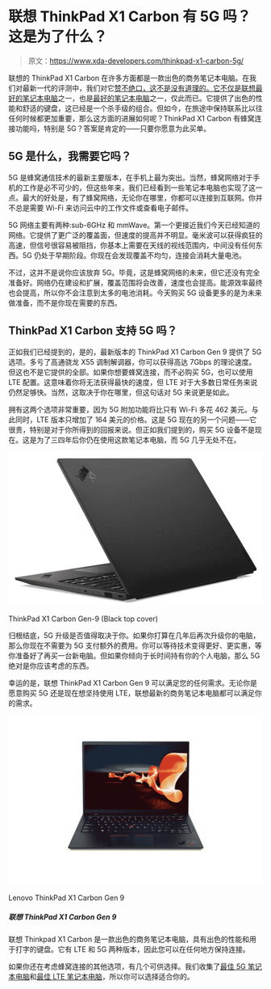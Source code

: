 # 联想 ThinkPad X1 Carbon 有 5G 吗？这是为了什么？

> 原文：<https://www.xda-developers.com/thinkpad-x1-carbon-5g/>

联想的 ThinkPad X1 Carbon 在许多方面都是一款出色的商务笔记本电脑。在我们对最新一代的评测中，我们对它[赞不绝口，这不是没有道理的。它不仅是](https://www.xda-developers.com/lenovo-thinkpad-x1-carbon-review/)[联想最好的笔记本电脑](https://www.xda-developers.com/best-lenovo-laptops/)之一，也是[最好的笔记本电脑](https://www.xda-developers.com/best-laptops/)之一，仅此而已。它提供了出色的性能和舒适的键盘，这已经是一个杀手级的组合。但如今，在旅途中保持联系比以往任何时候都更加重要，那么这方面的进展如何呢？ThinkPad X1 Carbon 有蜂窝连接功能吗，特别是 5G？答案是肯定的——只要你愿意为此买单。

## 5G 是什么，我需要它吗？

5G 是蜂窝通信技术的最新主要版本，在手机上最为突出。当然，蜂窝网络对于手机的工作是必不可少的，但这些年来，我们已经看到一些笔记本电脑也实现了这一点。最大的好处是，有了蜂窝网络，无论你在哪里，你都可以连接到互联网。你并不总是需要 Wi-Fi 来访问云中的工作文件或查看电子邮件。

5G 网络主要有两种:sub-6GHz 和 mmWave。第一个更接近我们今天已经知道的网络。它提供了更广泛的覆盖面，但速度的提高并不明显。毫米波可以获得疯狂的高速，但信号很容易被阻挡，你基本上需要在天线的视线范围内，中间没有任何东西。5G 仍处于早期阶段。你现在会发现覆盖不均匀，连接会消耗大量电池。

不过，这并不是说你应该放弃 5G。毕竟，这是蜂窝网络的未来，但它还没有完全准备好。网络仍在建设和扩展，覆盖范围将会改善，速度也会提高。能源效率最终也会提高，所以你不会注意到太多的电池消耗。今天购买 5G 设备更多的是为未来做准备，而不是你现在需要的东西。

## ThinkPad X1 Carbon 支持 5G 吗？

正如我们已经提到的，是的，最新版本的 ThinkPad X1 Carbon Gen 9 提供了 5G 选项。多亏了高通骁龙 X55 调制解调器，你可以获得高达 7Gbps 的理论速度。但这也不是它提供的全部。如果你想要蜂窝连接，而不必购买 5G，也可以使用 LTE 配置。这意味着你将无法获得最快的速度，但 LTE 对于大多数日常任务来说仍然足够快。当然，这取决于你在哪里，但这句话对 5G 来说更是如此。

拥有这两个选项非常重要，因为 5G 附加功能将比只有 Wi-Fi 多花 462 美元。与此同时，LTE 版本只增加了 164 美元的价格。这是 5G 现在的另一个问题——它很贵，特别是对于你所得到的回报来说。但正如我们提到的，购买 5G 设备不是现在。这是为了三四年后你仍在使用这款笔记本电脑，而 5G 几乎无处不在。

 <picture>![Lenovo ThinkPad X1 Carbon product image](img/e9d11d6ef481fbf83e9d9a7b46499c5c.png)</picture> 

ThinkPad X1 Carbon Gen-9 (Black top cover)

归根结底，5G 升级是否值得取决于你。如果你打算在几年后再次升级你的电脑，那么你现在不需要为 5G 支付额外的费用。你可以等待技术变得更好、更实惠，等你准备好了再买一台新电脑。但如果你倾向于长时间持有你的个人电脑，那么 5G 绝对是你应该考虑的东西。

幸运的是，联想 ThinkPad X1 Carbon Gen 9 可以满足您的任何需求。无论你是愿意购买 5G 还是现在想坚持使用 LTE，联想最新的商务笔记本电脑都可以满足你的需求。

 <picture>![While it has the same iconic design of the ThinkPad lineup, the X1 Carbon has powerful modern processors that will allow it to run Windows 11.](img/7423c3386cea5752ef2d1b201229aea0.png)</picture> 

Lenovo ThinkPad X1 Carbon Gen 9

##### 联想 ThinkPad X1 Carbon Gen 9

联想 Thinkpad X1 Carbon 是一款出色的商务笔记本电脑，具有出色的性能和用于打字的键盘。它有 LTE 和 5G 两种版本，因此您可以在任何地方保持连接。

如果你还在考虑蜂窝连接的其他选项，有几个可供选择。我们收集了[最佳 5G 笔记本电脑](https://www.xda-developers.com/best-5g-laptops/)和[最佳 LTE 笔记本电脑](https://www.xda-developers.com/best-4g-lte-laptops/)，所以你可以选择适合你的。